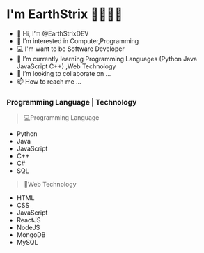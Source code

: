 # I'm EarthStrix 🤖🐶👨‍💻
- 👋 Hi, I’m @EarthStrixDEV
- 👀 I’m interested in Computer,Programming 
- 💻 I'm want to be Software Developer
- 🌱 I’m currently learning Programming Languages (Python Java JavaScript C++) ,Web Technology
- 💞️ I’m looking to collaborate on ...
- 📫 How to reach me ...

### Programming Language | Technology
> 💻Programming Language
- Python
- Java
- JavaScript
- C++
- C#
- SQL
> 📱Web Technology
- HTML 
- CSS
- JavaScript
- ReactJS
- NodeJS
- MongoDB
- MySQL

<!---
EarthStrixDEV/EarthStrixDEV is a ✨ special ✨ repository because its `README.md` (this file) appears on your GitHub profile.
You can click the Preview link to take a look at your changes.
--->
